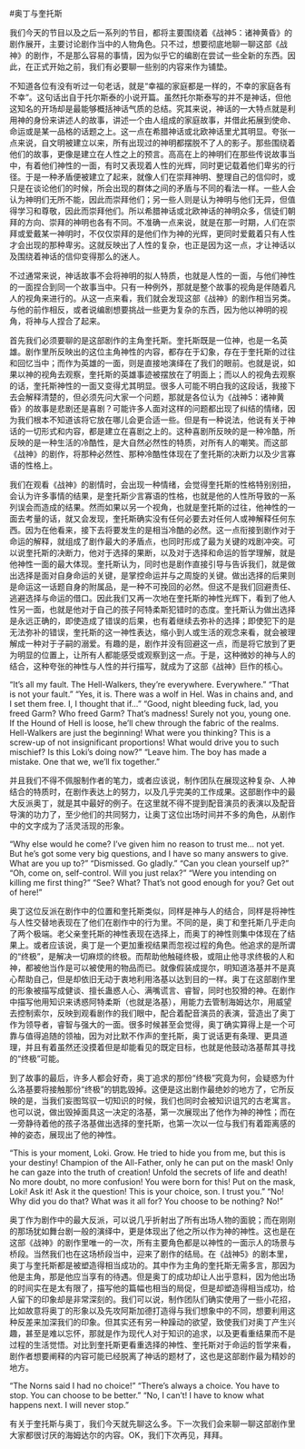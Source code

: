 #奥丁与奎托斯

我们今天的节目以及之后一系列的节目，都将主要围绕着《战神5：诸神黄昏》的剧作展开，主要讨论剧作当中的人物角色。只不过，想要彻底地聊一聊这部《战神》的剧作，不是那么容易的事情，因为似乎它的编剧在尝试一些全新的东西。因此，在正式开始之前，我们有必要聊一些别的内容来作为铺垫。

不知道各位有没有听过一句老话，就是“幸福的家庭都是一样的，不幸的家庭各有不幸”。这句话出自于托尔斯泰的小说开篇。虽然托尔斯泰写的并不是神话，但他这知名的开场却是最能够概括神话气质的总结。究其来说，神话的一大特点就是利用神的身份来讲述人的故事，讲述一个由人组成的家庭故事，并借此拓展到使命、命运或是某一品格的话题之上。这一点在希腊神话或北欧神话里尤其明显。夸张一点来说，自文明被建立以来，所有出现过的神明都摆脱不了人的影子。那些围绕着他们的故事，更像是建立在人性之上的预言。高高在上的神明们在那些传说故事当中，有着他们神性的一面，有时又表现着人性的光辉，同时更记载着他们卑劣的行径。于是一种矛盾便被建立了起来，就像人们在崇拜神明、整理自己的信仰时，或只是在谈论他们的时候，所会出现的群体之间的矛盾与不同的看法一样。一些人会认为神明们无所不能，因此而崇拜他们；另一些人则是认为神明与他们无异，但值得学习和尊敬，因此而崇拜他们。所以希腊神话或北欧神话的神明众多，信徒们朝拜的方向、崇拜的神明也各有不同。不准确一点来说，就是在那一时期，人们在崇拜或爱戴某一神明时，不仅仅崇拜的是他们作为神的光辉，更同时爱戴着只有人性才会出现的那种卑劣。这就反映出了人性的复杂，也正是因为这一点，才让神话以及围绕着神话的信仰变得那么的迷人。

不过通常来说，神话故事不会将神明的拟人特质，也就是人性的一面，与他们神性的一面捏合到同一个故事当中。只有一种例外，那就是整个故事的视角是伴随着凡人的视角来进行的。从这一点来看，我们就会发现这部《战神》的剧作相当另类。与他的前作相反，或者说编剧想要挑战一些更为复杂的东西，因为他以神明的视角，将神与人捏合了起来。

首先我们必须要聊的是这部剧作的主角奎托斯。奎托斯既是一位神，也是一名英雄。剧作里所反映出的这位主角神性的内容，都存在于幻象，存在于奎托斯的过往和回忆当中；而作为英雄的一面，则是直接地演绎在了我们的眼前。也就是说，如果以神的视角去观察，奎托斯的英雄事迹被摆放在了明面上；而以人的视角去观察的话，奎托斯神性的一面又变得尤其明显。很多人可能不明白我的这段话，我接下去会解释清楚的，但必须先问大家一个问题，那就是各位认为《战神5：诸神黄昏》的故事是悲剧还是喜剧？可能许多人面对这样的问题都出现了纠结的情绪，因为我们根本不知道该将它放在哪儿会更合适一些。但是有一种说法，他说有关于神话的一切形式和内容，都是建立在喜剧之上的。这种喜剧所反映的是一种冷酷，所反映的是一种生活的冷酷性，是大自然必然性的特质，对所有人的嘲笑。而这部《战神》的剧作，将那种必然性、那种冷酷性体现在了奎托斯的决断力以及少言寡语的性格上。

我们在观看《战神》的剧情时，会出现一种情绪，会觉得奎托斯的性格特别别扭，会认为许多事情的结果，是奎托斯少言寡语的性格，也就是他的人性所导致的一系列误会而造成的结果。然而如果以另一个视角，也就是奎托斯的过往，他神性的一面去考量的话，就又会发现，奎托斯确实没有任何必要去对任何人或神解释任何东西。因为在他看来，接下去将要发生的是相当冷酷的必然。这一点衔接到剧作对于命运的解释，就组成了剧作最大的矛盾点，也同时形成了最为关键的戏剧冲突。可以说奎托斯的决断力，他对于选择的果断，以及对于选择和命运的哲学理解，就是他神性一面的最大体现。奎托斯认为，同时也是剧作直接引导与告诉我们，就是做出选择是面对自身命运的关键，是掌控命运并与之周旋的关键。做出选择的后果则是命运这一话题自身的附属品，是一种不可挽回的必然。但这不是我们回避责任、逃避选择与命运的借口。因此我们又再一次地在奎托斯的神性光辉下，看到了他人性另一面，也就是他对于自己的孩子阿特柔斯犯错时的态度。奎托斯认为做出选择是永远正确的，即使造成了错误的后果，也有着继续去弥补的选择；即使犯下的是无法弥补的错误，奎托斯的这一神性表达，缩小到人或生活的观念来看，就会被理解成一种对于子嗣的溺爱。有趣的是，剧作并没有回避这一点，而是将它放到了更为明显的位置上，让所有人都能感受或观察到这一点。于是，这种微妙的神与人的结合，这种夸张的神性与人性的并行描写，就成为了这部《战神》巨作的核心。

“It’s all my fault. The Hell-Walkers, they’re everywhere. Everywhere.”
“That is not your fault.” 
“Yes, it is. There was a wolf in Hel. Was in chains and, and I set them free. I, I thought that if…”
“Good, night bleeding fuck, lad, you freed Garm? Who freed Garm? That’s madness! Surely not you, young one. If the Hound of Hell is loose, he’ll chew through the fabric of the realms. Hell-Walkers are just the beginning! What were you thinking? This is a screw-up of not insignificant proportions! What would drive you to such mischief? Is this Loki’s doing now?” 
“Leave him. The boy has made a mistake. One that we, we’ll fix together.” 

并且我们不得不佩服制作者的笔力，或者应该说，制作团队在展现这种复杂、人神结合的特质时，在剧作表达上的努力，以及几乎完美的工作成果。这部剧作中的最大反派奥丁，就是其中最好的例子。在这里就不得不提到配音演员的表演以及配音导演的功力了，至少他们的共同努力，让奥丁这位出场时间并不多的角色，从剧作中的文字成为了活灵活现的形象。

“Why else would he come? I’ve given him no reason to trust me… not yet. But he’s got some very big questions, and I have so many answers to give. What are you up to?” 
“Dismissed. Go gladly.” 
“Can you clean yourself up?” 
“Oh, come on, self-control. Will you just relax?” 
“Were you intending on killing me first thing?” 
“See? What? That’s not good enough for you? Get out of here!” 

奥丁这位反派在剧作中的位置和奎托斯类似，同样是神与人的结合，同样是将神性与人性交替地表现在了他们在剧作中的行为里。不同的是，奥丁和奎托斯几乎走向了两个极端。老父亲奎托斯的神性表现在选择上，而奥丁的神性则集中体现在了结果上。或者应该说，奥丁是一个更加重视结果而忽视过程的角色。他追求的是所谓的“终极”，是解决一切麻烦的终极。而帮助他触碰终极，或阻止他寻求终极的人和神，都被他当作是可以被使用的物品而已。就像假装成提尔，明知道洛基并不是真心帮助自己，但是却依旧无动于衷地利用洛基以达到目的一样。奥丁在这部剧作里的形象被描写成健谈、擅长蛊惑人心、满嘴谎言、睿智，同时也狡猾的神。在剧作中描写他用知识来诱惑阿特柔斯（也就是洛基），用能力去管制海姆达尔，用威望去控制索尔，反映到观看剧作的我们眼中，配合着配音演员的表演，营造出了奥丁作为领导者，睿智与强大的一面。很多时候甚至会觉得，奥丁确实算得上是一个可靠与值得追随的领袖，因为对比默不作声的奎托斯，奥丁说话更有条理、更具道理，并且有着虽然还没摸着但是却能看见的既定目标，也就是他鼓动洛基帮其寻找的“终极”可能。

到了故事的最后，许多人都会好奇，奥丁追求的那份“终极”究竟为何，会疑惑为什么洛基要将接触那份“终极”的钥匙毁掉。这便是这出剧作最绝妙的地方了，它所反映的是，当我们妄图驾驭一切知识的时候，我们也同时会被知识诅咒的古老寓言。也可以说，做出毁掉面具这一决定的洛基，第一次展现出了他作为神的神性；而在一旁静待着他的孩子洛基做出选择的奎托斯，也第一次以一位与我们有着距离感的神的姿态，展现出了他的神性。

“This is your moment, Loki. Grow. He tried to hide you from me, but this is your destiny! Champion of the All-Father, only he can put on the mask! Only he can gaze into the truth of creation! Unfold the secrets of life and death! No more doubt, no more confusion! You were born for this! Put on the mask, Loki! Ask it! Ask it the question! This is your choice, son. I trust you.” 
“No! Why did you do that? What was it all for? You choose to be nothing? No!” 

奥丁作为剧作中的最大反派，可以说几乎折射出了所有出场人物的面貌；而在刚刚的那场犹如舞台剧一般的演绎中，更是体现出了他之所以作为神的神性。这也是在这部《战神》的剧作里唯一的一次，所有主要角色都是以神性的一面示人的场景与桥段。当然我们也在这场桥段当中，迎来了剧作的结局。在《战神5》的剧本里，奥丁与奎托斯都是被塑造得相当成功的。其中作为主角的奎托斯无需多言，那因为他是主角，那是他应当享有的待遇。但是奥丁的成功却让人出乎意料，因为他出场的时间实在是太有限了，描写他的篇幅也相当的局促，但是却塑造得相当成功，给人留下的印象却是非常深刻的。我们可以说，制作团队们确实使用了一些小花招，比如故意将奥丁的形象以及先攻阿斯加德打造得与我们想象中的不同，想要利用这种反差来加深我们的印象。但其实还有另一种躁动的欲望，致使我们对奥丁产生兴趣，甚至是难以忘怀，那就是作为现代人对于知识的追求，以及更看重结果而不是过程的生活觉悟。对比到奎托斯更看重选择的神性、奎托斯对于命运的哲学来看，剧作者想要阐释的内容可能已经脱离了神话的题材了，这也是这部剧作最为精妙的地方。

“The Norns said I had no choice!” 
“There’s always a choice. You have to stop. You can choose to be better.” 
“No, I can’t! I have to know what happens next. I will never stop.” 

有关于奎托斯与奥丁，我们今天就先聊这么多。下一次我们会来聊一聊这部剧作里大家都很讨厌的海姆达尔的内容。OK，我们下次再见，拜拜。